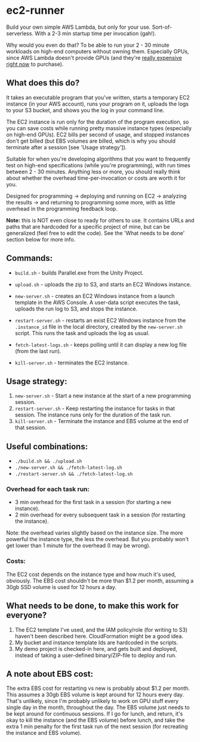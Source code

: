 # ec2-runner

Build your own simple AWS Lambda, but only for your use. Sort-of-serverless. With a 2-3 min startup time per invocation (gah!).

Why would you even do that? To be able to run your 2 - 30 minute workloads on high-end computers without owning them. Especially GPUs, since AWS Lambda doesn't provide GPUs (and they're [really expensive right now](https://en.wikipedia.org/wiki/2020–2021_global_chip_shortage) to purchase).

## What does this do?
It takes an executable program that you've written, starts a temporary EC2 instance (in your AWS account), runs your program on it, uploads the logs to your S3 bucket, and shows you the log in your command line.

The EC2 instance is run only for the duration of the program execution, so you can save costs while running pretty massive instance types (especially on high-end GPUs). EC2 bills per second of usage, and stopped instances don't get billed (but EBS volumes are billed, which is why you should terminate after a session [see 'Usage strategy']).

Suitable for when you're developing algorithms that you want to frequently test on high-end specifications (while you're programming), with run times between 2 - 30 minutes. Anything less or more, you should really think about whether the overhead time-per-invocation or costs are worth it for you.

Designed for programming -> deploying and running on EC2 -> analyzing the results -> and returning to programming some more, with as little overhead in the programming feedback loop.

**Note:** this is NOT even close to ready for others to use. It contains URLs and paths that are hardcoded for a specific project of mine, but can be generalized (feel free to edit the code). See the 'What needs to be done' section below for more info.

## Commands:
* `build.sh` - builds Parallel.exe from the Unity Project.
* `upload.sh` - uploads the zip to S3, and starts an EC2 Windows instance.

* `new-server.sh` - creates an EC2 Windows instance from a launch template in the AWS Console. A user-data script executes the task, uploads the run log to S3, and stops the instance.
* `restart-server.sh` - restarts an exist EC2 Windows instance from the `.instance_id` file in the local directory, created by the `new-server.sh` script. This runs the task and uploads the log as usual.
* `fetch-latest-logs.sh` - keeps polling until it can display a new log file (from the last run).

* `kill-server.sh` - terminates the EC2 instance.

## Usage strategy:
1. `new-server.sh` - Start a new instance at the start of a new programming session.
2. `restart-server.sh` - Keep restarting the instance for tasks in that session. The instance runs only for the duration of the task run.
3. `kill-server.sh` - Terminate the instance and EBS volume at the end of that session.

## Useful combinations:
* `./build.sh && ./upload.sh`
* `./new-server.sh && ./fetch-latest-log.sh`
* `./restart-server.sh && ./fetch-latest-log.sh`

### Overhead for each task run:
- 3 min overhead for the first task in a session (for starting a new instance).
- 2 min overhead for every subsequent task in a session (for restarting the instance).

Note: the overhead varies slightly based on the instance size. The more powerful the instance type, the less the overhead. But you probably won't get lower than 1 minute for the overhead (I may be wrong).

### Costs:
The EC2 cost depends on the instance type and how much it's used, obviously. The EBS cost shouldn't be more than $1.2 per month, assuming a 30gb SSD volume is used for 12 hours a day.

## What needs to be done, to make this work for everyone?
1. The EC2 template I've used, and the IAM policy/role (for writing to S3) haven't been described here. CloudFormation might be a good idea.
2. My bucket and instance template Ids are hardcoded in the scripts.
3. My demo project is checked-in here, and gets built and deployed, instead of taking a user-defined binary/ZIP-file to deploy and run.

## A note about EBS cost:
The extra EBS cost for restarting vs new is probably about $1.2 per month. This assumes a 30gb EBS volume is kept around for 12 hours every day. That's unlikely, since I'm probably unlikely to work on GPU stuff every single day in the month, throughout the day. The EBS volume just needs to be kept around for continuous sessions. If I go for lunch, and return, it's okay to kill the instance (and the EBS volume) before lunch, and take the extra 1 min penalty for the first task run of the next session (for recreating the instance and EBS volume).